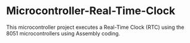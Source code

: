 # Microcontroller-Real-Time-Clock
This microcontroller project executes a Real-Time Clock (RTC) using the 8051 microcontrollers using Assembly coding. 
